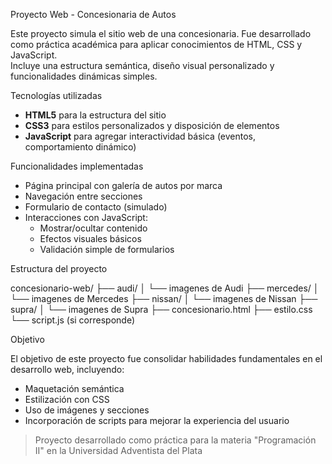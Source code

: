 Proyecto Web - Concesionaria de Autos 

Este proyecto simula el sitio web de una concesionaria. Fue desarrollado como práctica académica para aplicar conocimientos de HTML, CSS y JavaScript.  
Incluye una estructura semántica, diseño visual personalizado y funcionalidades dinámicas simples.

Tecnologías utilizadas

- **HTML5** para la estructura del sitio
- **CSS3** para estilos personalizados y disposición de elementos
- **JavaScript** para agregar interactividad básica (eventos, comportamiento dinámico)

Funcionalidades implementadas

- Página principal con galería de autos por marca
- Navegación entre secciones
- Formulario de contacto (simulado)
- Interacciones con JavaScript:
  - Mostrar/ocultar contenido
  - Efectos visuales básicos
  - Validación simple de formularios

Estructura del proyecto

concesionario-web/
├── audi/
│ └── imagenes de Audi
├── mercedes/
│ └── imagenes de Mercedes
├── nissan/
│ └── imagenes de Nissan
├── supra/
│ └── imagenes de Supra
├── concesionario.html
├── estilo.css
└── script.js (si corresponde)

Objetivo

El objetivo de este proyecto fue consolidar habilidades fundamentales en el desarrollo web, incluyendo:
- Maquetación semántica
- Estilización con CSS
- Uso de imágenes y secciones
- Incorporación de scripts para mejorar la experiencia del usuario

> Proyecto desarrollado como práctica para la materia "Programación II" en la Universidad Adventista del Plata 
